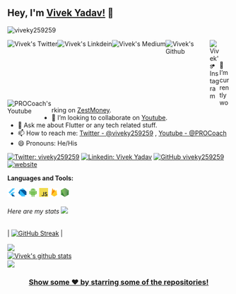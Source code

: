 ## Hey, I'm [Vivek Yadav!](https://stringsway.com) 👋

<p align="left"> <img src="https://komarev.com/ghpvc/?username=viveky259259&label=Views&color=blue&style=plastic" alt="viveky259259" /> </p>

<a href="https://twitter.com/viveky259259">
  <img align="left" alt="Vivek's Twitter" src="https://img.shields.io/badge/twitter-%231DA1F2.svg?&style=for-the-badge&logo=twitter&logoColor=white" />
</a>
<a href="https://www.linkedin.com/in/viveky259">
  <img align="left" alt="Vivek's Linkdein" src="https://img.shields.io/badge/linkedin-%230077B5.svg?&style=for-the-badge&logo=linkedin&logoColor=white" />
</a>
<a href="https://viveky259259.medium.com/">
  <img align="left" alt="Vivek's Medium"  src="https://img.shields.io/badge/Medium-000000?&style=for-the-badge&logo=medium&logoColor=white" />
</a>
<a href="https://github.com/viveky259259">
  <img align="left" alt="Vivek's Github" width ="100px" src="https://cdn.cdnlogo.com/logos/g/31/github.svg" />
</a>
<a href="https://instagram.com/viveky259/">
  <img align="left" alt="Vivek's Instagram" width="22px" src="https://cdn.cdnlogo.com/logos/i/92/instagram.svg" />
</a>
<a href="https://www.youtube.com/procoaches/">
  <img align="left" alt="PROCoach's Youtube" width="100px" src="https://cdn.cdnlogo.com/logos/y/92/youtube.svg" />
</a>

<br/>
<br/>



- 🔭 I’m currently working on [ZestMoney](https://www.zestmoney.in/).
- 👯 I’m looking to collaborate on [Youtube](https://youtube.com/procoaches).
- 💬 Ask me about Flutter or any tech related stuff.
- 📫 How to reach me: [Twitter - @viveky259259](https://twitter.com/viveky259259) , [Youtube - @PROCoach](https://youtube.com/procoaches)
- 😄 Pronouns: He/His

[![Twitter: viveky259259](https://img.shields.io/twitter/follow/viveky259259?style=social)](https://twitter.com/viveky259259)
[![Linkedin: Vivek Yadav](https://img.shields.io/badge/-viveky259259-blue?style=flat-square&logo=Linkedin&logoColor=white&link=https://www.linkedin.com/in/viveky259259/)](https://www.linkedin.com/in/viveky259/)
[![GitHub viveky259259](https://img.shields.io/github/followers/viveky259259?label=follow&style=social)](https://github.com/viveky259259)
[![website](https://img.shields.io/badge/PortfolioWebsite-Stringsway.com-2648ff?style=flat-square&logo=google-chrome)](https://stringsway.com/)


**Languages and Tools:**  

<code><img height="20" src="https://raw.githubusercontent.com/github/explore/80688e429a7d4ef2fca1e82350fe8e3517d3494d/topics/flutter/flutter.png"></code>
<code><img height="20" src="https://raw.githubusercontent.com/github/explore/80688e429a7d4ef2fca1e82350fe8e3517d3494d/topics/dart/dart.png"></code>
<code><img height="20" src="https://raw.githubusercontent.com/github/explore/80688e429a7d4ef2fca1e82350fe8e3517d3494d/topics/android/android.png"></code>
<code><img height="20" src="https://raw.githubusercontent.com/github/explore/80688e429a7d4ef2fca1e82350fe8e3517d3494d/topics/javascript/javascript.png"></code>
<code><img height="20" src="https://raw.githubusercontent.com/github/explore/80688e429a7d4ef2fca1e82350fe8e3517d3494d/topics/firebase/firebase.png"></code>
<code><img height="20" src="https://raw.githubusercontent.com/github/explore/80688e429a7d4ef2fca1e82350fe8e3517d3494d/topics/nodejs/nodejs.png"></code>    

###### *Here are my stats <img src="https://media2.giphy.com/media/TjdjGJc9ti9RIFk0IJ/200w.webp?cid=ecf05e47helmh11la4n0y3pvhuqr8mcovp86sh61nt5rgo87&rid=200w.webp" height="30"></img><div align="center">*
| [![GitHub Streak](https://github-readme-streak-stats.herokuapp.com?user=viveky259259&theme=black-ice&hide_border=true)](https://git.io/streak-stats)     |
</div>
  
<a href="https://github.com/viveky259259">
  <img align="center" src="https://github-readme-stats.vercel.app/api/top-langs/?username=viveky259259&theme=light&hide_langs_below=1" />
</a>
  <br/>
<a href="https://github.com/viveky259259">
 <img align="center" src="https://github-readme-stats.vercel.app/api?username=viveky259259&show_icons=true&theme=light&line_height=27" alt="Vivek's github stats"/>
</a>
<br/>
<a href="https://github.com/viveky259259/flutter_for_people">
  <img align="center" src="https://github-readme-stats.vercel.app/api/pin/?username=viveky259259&repo=flutter_for_people&theme=light" />

<div align="center">

### Show some ❤️ by starring some of the repositories!

</div>

